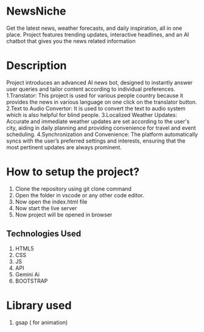 # NewsNiche 
Get the latest news, weather forecasts, and daily inspiration, all in one place. Project features trending updates, interactive headlines, and an AI chatbot that gives you the news related information

# Description
Project introduces an advanced AI news bot, designed to instantly answer user queries and tailor content according to individual preferences. 
1.Translator: This project is used for various people country because it provides the news in various language on one click on the translator button.
2.Text to Audio Convertor: It is used to convert the text to audio system which is also helpful for blind people.
3.Localized Weather Updates: Accurate and immediate weather updates are set according to the user's city, aiding in daily planning and providing convenience for travel and event scheduling.
4.Synchronization and Convenience: The platform automatically syncs with the user’s preferred settings and interests, ensuring that the most pertinent updates are always prominent.

# How to setup the project?

1. Clone the repository using git clone command
2. Open the folder in vscode or any other code editor.
3. Now open the index.html file
4. Now start the live server
5. Now project will be opened in browser

## Technologies Used 
1. HTML5
2. CSS
3. JS
4. API
5. Gemini Ai
6. BOOTSTRAP
   
#  Library used
1. gsap ( for animation)
